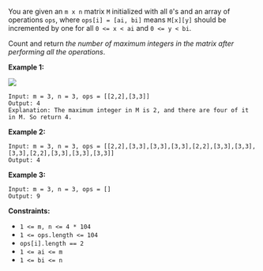 You are given an `m x n` matrix `M` initialized with all `0`'s and an array of
operations `ops`, where `ops[i] = [ai, bi]` means `M[x][y]` should be
incremented by one for all `0 <= x < ai` and `0 <= y < bi`.

Count and return _the number of maximum integers in the matrix after
performing all the operations_.



**Example 1:**

![](https://assets.leetcode.com/uploads/2020/10/02/ex1.jpg)

    
    
    Input: m = 3, n = 3, ops = [[2,2],[3,3]]
    Output: 4
    Explanation: The maximum integer in M is 2, and there are four of it in M. So return 4.
    

**Example 2:**

    
    
    Input: m = 3, n = 3, ops = [[2,2],[3,3],[3,3],[3,3],[2,2],[3,3],[3,3],[3,3],[2,2],[3,3],[3,3],[3,3]]
    Output: 4
    

**Example 3:**

    
    
    Input: m = 3, n = 3, ops = []
    Output: 9
    



**Constraints:**

  * `1 <= m, n <= 4 * 104`
  * `1 <= ops.length <= 104`
  * `ops[i].length == 2`
  * `1 <= ai <= m`
  * `1 <= bi <= n`


